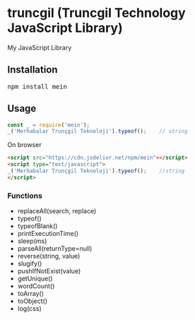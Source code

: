 # truncgil (Truncgil Technology JavaScript Library)

My JavaScript Library

## Installation
<pre>npm install mein</pre>

## Usage
```javascript
const _ = require('mein');
_('Merhabalar Trunçgil Teknoloji').typeof();    // string
```

On browser

```html
<script src="https://cdn.jsdelivr.net/npm/mein"></script>
<script type="text/javascript">
_('Merhabalar Trunçgil Teknoloji').typeof();    //string
</script>
```

### Functions

- replaceAll(search, replace)
- typeof()
- typeofBlank()
- printExecutionTime()
- sleep(ms)
- parseAll(returnType=null)
- reverse(string, value)
- slugify()
- pushIfNotExist(value)
- getUnique()
- wordCount()
- toArray()
- toObject()
- log(css)

